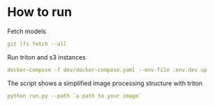 # How to run

Fetch models
```yaml
git lfs fetch --all
```

Run triton and s3 instances
```yaml
docker-compose -f dev/docker-compose.yaml --env-file .env.dev up
```

The script shows a simplified image processing structure with triton
```yaml
python run.py --path `a path to your image`
```
